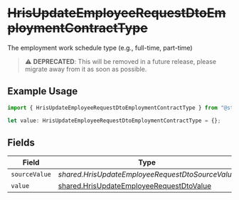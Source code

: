 # ~~HrisUpdateEmployeeRequestDtoEmploymentContractType~~

The employment work schedule type (e.g., full-time, part-time)

> :warning: **DEPRECATED**: This will be removed in a future release, please migrate away from it as soon as possible.

## Example Usage

```typescript
import { HrisUpdateEmployeeRequestDtoEmploymentContractType } from "@stackone/stackone-client-ts/sdk/models/shared";

let value: HrisUpdateEmployeeRequestDtoEmploymentContractType = {};
```

## Fields

| Field                                                                                                       | Type                                                                                                        | Required                                                                                                    | Description                                                                                                 |
| ----------------------------------------------------------------------------------------------------------- | ----------------------------------------------------------------------------------------------------------- | ----------------------------------------------------------------------------------------------------------- | ----------------------------------------------------------------------------------------------------------- |
| `sourceValue`                                                                                               | *shared.HrisUpdateEmployeeRequestDtoSourceValue*                                                            | :heavy_minus_sign:                                                                                          | N/A                                                                                                         |
| `value`                                                                                                     | [shared.HrisUpdateEmployeeRequestDtoValue](../../../sdk/models/shared/hrisupdateemployeerequestdtovalue.md) | :heavy_minus_sign:                                                                                          | N/A                                                                                                         |